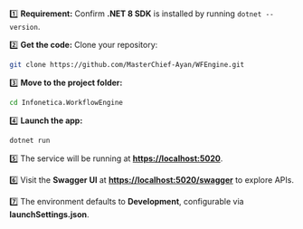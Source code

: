 1️⃣ **Requirement:** Confirm **.NET 8 SDK** is installed by running `dotnet --version`.

2️⃣ **Get the code:** Clone your repository:

```bash
git clone https://github.com/MasterChief-Ayan/WFEngine.git
```

3️⃣ **Move to the project folder:**

```bash
cd Infonetica.WorkflowEngine
```

4️⃣ **Launch the app:**

```bash
dotnet run
```

5️⃣ The service will be running at **[https://localhost:5020](https://localhost:5020)**.

6️⃣ Visit the **Swagger UI** at **[https://localhost:5020/swagger](https://localhost:5020/swagger)** to explore APIs.

7️⃣ The environment defaults to **Development**, configurable via **launchSettings.json**.
